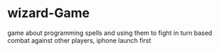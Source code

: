 # wizard-Game
game about programming spells and using them to fight in turn based combat against other players, iphone launch first
